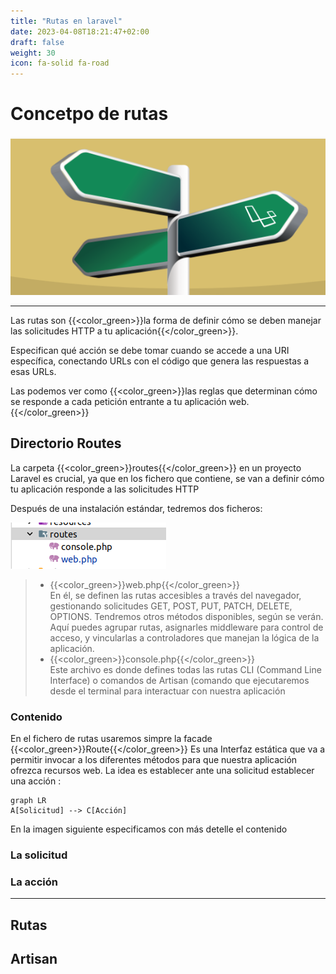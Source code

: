 ```yaml
---
title: "Rutas en laravel"
date: 2023-04-08T18:21:47+02:00
draft: false
weight: 30
icon: fa-solid fa-road
---
```

# Concetpo de rutas
####
![img_1.png](img_1.png)
****
Las rutas son {{<color_green>}}la forma de definir cómo se deben manejar las solicitudes HTTP a tu aplicación{{</color_green>}}.

Especifican qué acción se debe tomar cuando se accede a una URI específica, conectando URLs con el código que genera las respuestas a esas URLs.

Las podemos ver como {{<color_green>}}las reglas que determinan cómo se responde a cada petición entrante a tu aplicación web.{{</color_green>}}
## Directorio Routes   
La carpeta {{<color_green>}}routes{{</color_green>}} en un proyecto Laravel es crucial, ya que en los fichero que contiene, se van a  definir cómo tu aplicación responde a las solicitudes HTTP

Después de una instalación estándar, tedremos dos ficheros:   

![img_2.png](img_2.png)    

>* {{<color_green>}}web.php{{</color_green>}}    
En él, se definen las rutas accesibles a través del navegador, gestionando solicitudes GET, POST, PUT, PATCH, DELETE, OPTIONS.
Tendremos otros métodos disponibles, según se verán.  
Aquí puedes agrupar rutas, asignarles middleware para control de acceso, y vincularlas a controladores que manejan la lógica de la aplicación.
>* {{<color_green>}}console.php{{</color_green>}}   
Este archivo es donde defines todas las rutas CLI (Command Line Interface) o comandos de Artisan (comando que ejecutaremos desde el terminal para interactuar con nuestra aplicación
>
### Contenido
En el fichero de rutas usaremos simpre la facade {{<color_green>}}Route{{</color_green>}}
Es una Interfaz estática que va a permitir invocar  a los diferentes métodos para que nuestra aplicación ofrezca recursos web.
La idea es establecer ante una solicitud establecer una acción :

```mermaid
graph LR
A[Solicitud] --> C[Acción]

```

En la imagen siguiente especificamos con más detelle el contenido

[//]: # ({{< imgproc  Fill "400x450" >}})

[//]: # ()
[//]: # ({{< /imgproc >}})
### La solicitud
### La acción 

***

 
## Rutas
## Artisan


